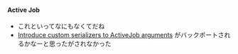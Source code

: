 #### Active Job

* これといってなにもなくてだね
* [Introduce custom serializers to ActiveJob arguments](https://github.com/rails/rails/pull/30941) がバックポートされるかなーと思ったがされなかった

